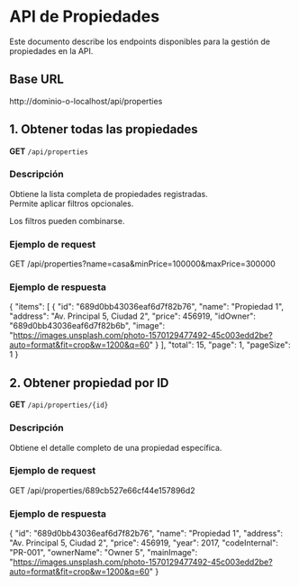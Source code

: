 # API de Propiedades

Este documento describe los endpoints disponibles para la gestión de propiedades en la API.

##  Base URL
http://dominio-o-localhost/api/properties


## **1. Obtener todas las propiedades**
**GET** `/api/properties`

### Descripción
Obtiene la lista completa de propiedades registradas.  
Permite aplicar filtros opcionales.


Los filtros pueden combinarse.

### Ejemplo de request

GET /api/properties?name=casa&minPrice=100000&maxPrice=300000


### Ejemplo de respuesta
{
  "items": [
    {
      "id": "689d0bb43036eaf6d7f82b76",
      "name": "Propiedad 1",
      "address": "Av. Principal 5, Ciudad 2",
      "price": 456919,
      "idOwner": "689d0bb43036eaf6d7f82b6b",
      "image": "https://images.unsplash.com/photo-1570129477492-45c003edd2be?auto=format&fit=crop&w=1200&q=60"
    }
  ],
  "total": 15,
  "page": 1,
  "pageSize": 1
}
## **2. Obtener propiedad por ID**
**GET** `/api/properties/{id}`

### Descripción
Obtiene el detalle completo de una propiedad específica.


### Ejemplo de request

GET /api/properties/689cb527e66cf44e157896d2

### Ejemplo de respuesta
{
  "id": "689d0bb43036eaf6d7f82b76",
  "name": "Propiedad 1",
  "address": "Av. Principal 5, Ciudad 2",
  "price": 456919,
  "year": 2017,
  "codeInternal": "PR-001",
  "ownerName": "Owner 5",
  "mainImage": "https://images.unsplash.com/photo-1570129477492-45c003edd2be?auto=format&fit=crop&w=1200&q=60"
}

